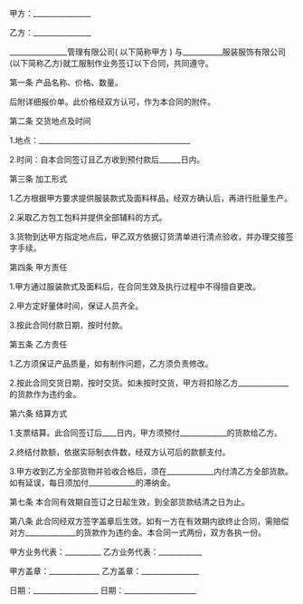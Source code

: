 
 


甲方：________________


乙方：________________


________________管理有限公司( 以下简称甲方 ) 与___________服装服饰有限公司 (以下简称乙方)就工服制作业务签订以下合同，共同遵守。


第一条 产品名称、价格、数量。


后附详细报价单。此价格经双方认可，作为本合同的附件。


第二条 交货地点及时间


1.地点：__________________________________________


2.时间：自本合同签订且乙方收到预付款后______日内。


第三条 加工形式


1.乙方根据甲方要求提供服装款式及面料样品，经双方确认后，再进行批量生产。


2.采取乙方包工包料并提供全部辅料的方式。


3.货物到达甲方指定地点后，甲乙双方依据订货清单进行清点验收，并办理交接签字手续。


第四条 甲方责任


1.甲方通过服装款式及面料后，在合同生效及执行过程中不得擅自更改。


2.甲方定好量体时间，保证人员齐全。


3.按此合同付款日期，按时付款。


第五条 乙方责任


1.乙方须保证产品质量，如有制作问题，乙方须负责修改。


2.按此合同交货日期，按时交货。如未按时交货，甲方将扣除乙方______________的货款作为违约金。


第六条 结算方式


1.支票结算。此合同签订后____日内，甲方须预付_____________的货款给乙方。


2.终结付款额，依据实际制衣件数，经双方认可后的款额支付。


3.甲方收到乙方全部货物并验收合格后，须在_____________内付清乙方全部货款。如有延误，每日须加付_____________的滞纳金。


第七条 本合同有效期自签订之日起生效，到全部货款结清之日为止。


第八条 此合同经双方签字盖章后生效。如有一方在有效期内欲终止合同，需赔偿对方______________的货款作为违约金。本合同一式两份，双方各执一份。


甲方业务代表：__________ 乙方业务代表：____________


甲方盖章：______________ 乙方盖章：________________


日期：__________________ 日期：____________________
 


 

 
 
 
 
 
  


  
 

  


  


  
 
 
 
 

